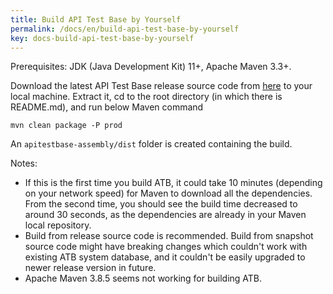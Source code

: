 ```yaml
---
title: Build API Test Base by Yourself
permalink: /docs/en/build-api-test-base-by-yourself
key: docs-build-api-test-base-by-yourself
---
```

Prerequisites: JDK (Java Development Kit) 11+, Apache Maven 3.3+.

Download the latest API Test Base release source code from [here](https://github.com/apitestbase/apitestbase/releases/latest) to your local machine. Extract it, cd to the root directory (in which there is README.md), and run below Maven command

`mvn clean package -P prod`

An `apitestbase-assembly/dist` folder is created containing the build.

Notes:
* If this is the first time you build ATB, it could take 10 minutes (depending on your network speed) for Maven to download all the dependencies. From the second time, you should see the build time decreased to around 30 seconds, as the dependencies are already in your Maven local repository.
* Build from release source code is recommended. Build from snapshot source code might have breaking changes which couldn't work with existing ATB system database, and it couldn't be easily upgraded to newer release version in future.
* Apache Maven 3.8.5 seems not working for building ATB.
  
